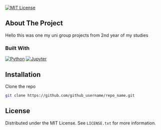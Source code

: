 <!-- Improved compatibility of back to top link: See: https://github.com/othneildrew/Best-README-Template/pull/73 -->
<a name="readme-top"></a>
<!--
*** Thanks for checking out the Best-README-Template. If you have a suggestion
*** that would make this better, please fork the repo and create a pull request
*** or simply open an issue with the tag "enhancement".
*** Don't forget to give the project a star!
*** Thanks again! Now go create something AMAZING! :D
-->



<!-- PROJECT SHIELDS -->
<!--
*** I'm using markdown "reference style" links for readability.
*** Reference links are enclosed in brackets [ ] instead of parentheses ( ).
*** See the bottom of this document for the declaration of the reference variables
*** for contributors-url, forks-url, etc. This is an optional, concise syntax you may use.
*** https://www.markdownguide.org/basic-syntax/#reference-style-links
-->

[license-shield]: https://img.shields.io/github/license/your-username/your-repo.svg?style=for-the-badge
[license-url]: https://github.com/your-username/your-repo/blob/master/LICENSE.txt



[![MIT License][license-shield]][license-url]




<!-- ABOUT THE PROJECT -->
## About The Project

Hello this was one my uni group projects from 2nd year of my studies



### Built With

[![Python][Python-shield]][Python-url]
[![Jupyter][Jupyter-shield]][Jupyter-url]



## Installation

Clone the repo
   ```sh
   git clone https://github.com/github_username/repo_name.git
   ```




<!-- LICENSE -->
## License

Distributed under the MIT License. See `LICENSE.txt` for more information.




<!-- MARKDOWN LINKS & IMAGES -->
<!-- https://www.markdownguide.org/basic-syntax/#reference-style-links -->

[Python-shield]: https://img.shields.io/badge/Python-3776AB?style=for-the-badge&logo=python&logoColor=white
[Python-url]: https://www.python.org/
[Jupyter-shield]: https://img.shields.io/badge/Jupyter-F37626.svg?style=for-the-badge&logo=Jupyter&logoColor=white
[Jupyter-url]: https://jupyter.org/
[license-shield]: https://img.shields.io/github/license/github_username/repo_name.svg?style=for-the-badge
[license-url]: https://github.com/github_username/repo_name/blob/master/LICENSE.txt


